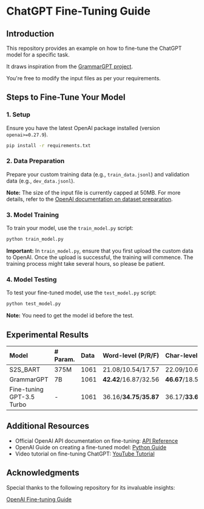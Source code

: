 
# ChatGPT Fine-Tuning Guide

## Introduction
This repository provides an example on how to fine-tune the ChatGPT model for a specific task. 

It draws inspiration from the [GrammarGPT project](https://github.com/FreedomIntelligence/GrammarGPT). 

You're free to modify the input files as per your requirements.

## Steps to Fine-Tune Your Model

### 1. Setup

Ensure you have the latest OpenAI package installed (version `openai>=0.27.9`).

```bash
pip install -r requirements.txt
```

### 2. Data Preparation

Prepare your custom training data (e.g., `train_data.jsonl`) and validation data (e.g., `dev_data.jsonl`).

**Note:** The size of the input file is currently capped at 50MB. For more details, refer to the [OpenAI documentation on dataset preparation](https://platform.openai.com/docs/guides/fine-tuning/preparing-your-dataset).

### 3. Model Training

To train your model, use the `train_model.py` script:

```bash
python train_model.py
```

**Important:** In `train_model.py`, ensure that you first upload the custom data to OpenAI. Once the upload is successful, the training will commence. The training process might take several hours, so please be patient.

### 4. Model Testing

To test your fine-tuned model, use the `test_model.py` script:

```bash
python test_model.py
```

**Note:** You need to get the model id before the test.

## Experimental Results

| Model                     | # Param. | Data| Word-level (P/R/F) | Char-level(P/R/F)         |
|:--------------------------|:---------|:----|:-------------------|:--------------------------|
| S2S_BART                  | 375M     | 1061| 21.08/10.54/17.57  | 22.09/10.62/18.16         |
| GrammarGPT                | 7B       | 1061| **42.42**/16.87/32.56  | **46.67**/18.58/**35.84** |
| Fine-tuning GPT-3.5 Turbo | -        | 1061| 36.16/**34.75**/**35.87**  | 36.17/**33.69**/35.65     |


## Additional Resources

- Official OpenAI API documentation on fine-tuning: [API Reference](https://platform.openai.com/docs/api-reference/fine-tuning/create)
- OpenAI Guide on creating a fine-tuned model: [Python Guide](https://platform.openai.com/docs/guides/fine-tuning/create-a-fine-tuned-model)
- Video tutorial on fine-tuning ChatGPT: [YouTube Tutorial](https://www.youtube.com/watch?v=_yzmQbez7gk)

## Acknowledgments

Special thanks to the following repository for its invaluable insights:

[OpenAI Fine-tuning Guide](https://github.com/horosin/open-finetuning/tree/main)
